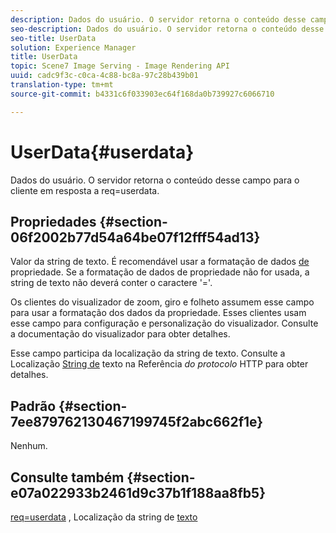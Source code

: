```yaml
---
description: Dados do usuário. O servidor retorna o conteúdo desse campo para o cliente em resposta a req=userdata.
seo-description: Dados do usuário. O servidor retorna o conteúdo desse campo para o cliente em resposta a req=userdata.
seo-title: UserData
solution: Experience Manager
title: UserData
topic: Scene7 Image Serving - Image Rendering API
uuid: cadc9f3c-c0ca-4c88-bc8a-97c28b439b01
translation-type: tm+mt
source-git-commit: b4331c6f033903ec64f168da0b739927c6066710

---
```



# UserData{#userdata}

Dados do usuário. O servidor retorna o conteúdo desse campo para o cliente em resposta a req=userdata.

## Propriedades {#section-06f2002b77d54a64be07f12fff54ad13}

Valor da string de texto. É recomendável usar a formatação de dados [de](/help/aem-is-ir-api/is-api/image-catalog/image-serving-api-ref/c-image-catalog-reference/c-overview/c-common-data-types/r-property-data.md) propriedade. Se a formatação de dados de propriedade não for usada, a string de texto não deverá conter o caractere &#39;=&#39;.

Os clientes do visualizador de zoom, giro e folheto assumem esse campo para usar a formatação dos dados da propriedade. Esses clientes usam esse campo para configuração e personalização do visualizador. Consulte a documentação do visualizador para obter detalhes.

Esse campo participa da localização da string de texto. Consulte a Localização [String de](/help/aem-is-ir-api/is-api/http-ref/image-serving-api-ref/c-http-protocol-reference/c-syntax-and-features/r-text-string-localization.md) texto na Referência *do protocolo* HTTP para obter detalhes.

## Padrão {#section-7ee879762130467199745f2abc662f1e}

Nenhum.

## Consulte também {#section-e07a022933b2461d9c37b1f188aa8fb5}

[req=userdata](/help/aem-is-ir-api/is-api/http-ref/image-serving-api-ref/c-http-protocol-reference/c-command-reference/r-req/r-req.md) , Localização da string de [texto](/help/aem-is-ir-api/is-api/http-ref/image-serving-api-ref/c-http-protocol-reference/c-syntax-and-features/r-text-string-localization.md)
